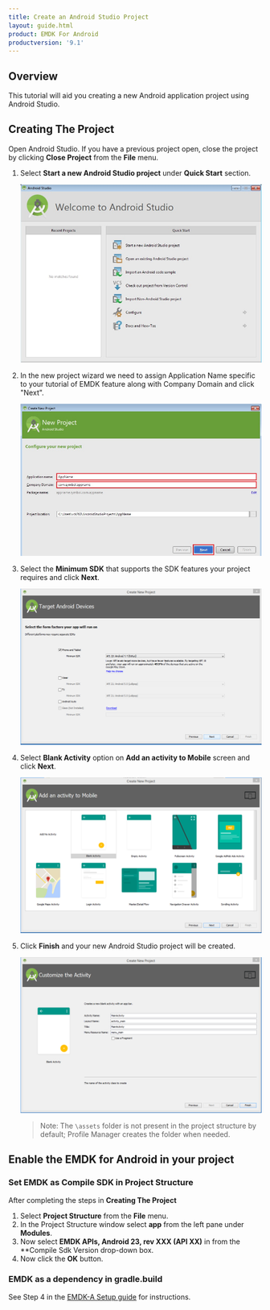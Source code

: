 ```yaml
---
title: Create an Android Studio Project
layout: guide.html
product: EMDK For Android
productversion: '9.1'
---
```

## Overview

This tutorial will aid you creating a new Android application project using Android Studio.


## Creating The Project

Open Android Studio. If you have a previous project open, close the project by clicking **Close Project** from the **File** menu.

1. Select **Start a new Android Studio project** under **Quick Start** section.

	![img](../../images/CreatingProjectAndroidStudioImages/fresh_launch.jpg)

2. In the new project wizard we need to assign Application Name specific to your tutorial of EMDK feature along with Company Domain and click "Next".

	![img](../../images/CreatingProjectAndroidStudioImages/app_name.jpg)


3. Select the **Minimum SDK** that supports the SDK features your project requires and click **Next**.

	![img](../../images/CreatingProjectAndroidStudioImages/as_select_min_sdk.png)

4. Select **Blank Activity** option on **Add an activity to Mobile** screen and click **Next**.

	![img](../../images/CreatingProjectAndroidStudioImages/as_select_blank_activity.png)

5. Click **Finish** and your new Android Studio project will be created.

	![img](../../images/CreatingProjectAndroidStudioImages/as_new_project_wizard_finish.png)


	>Note: The `\assets` folder is not present in the project structure by default; Profile Manager creates the folder when needed.


## Enable the EMDK for Android in your project

### Set EMDK as Compile SDK in Project Structure

After completing the steps in **Creating The Project**

1. Select **Project Structure** from the **File** menu.
2. In the Project Structure window select **app** from the left pane under **Modules**.
3. Now select **EMDK APIs, Android 23, rev XXX (API XX)** in from the **Compile Sdk Version drop-down box.
4. Now click the **OK** button.

###  EMDK as a dependency in gradle.build

See Step 4 in the [EMDK-A Setup guide](../../guide/setup) for instructions.


<!-- 
Use this method to make use of the EMDK APIs in a project where the Compile SDK set above an Android API level that the EMDK currently has an Addon for.

After completing the steps in **Creating The Project**

1. In the project folder viewer, open the **build.gradle** file for the **app** module.
2. Add the following to the dependencies section

    **Windows**

		:::
		dependencies {
		provided fileTree(include: ['com.symbol.emdk.jar'], dir: 'C:\\Users\\<YOUR USER NAME>\\AppData\\Local\\Android\\sdk\\add-ons\\addon-symbol_emdk-symbol-19\\libs')
		compile fileTree(exclude: ['com.symbol.emdk.jar'], dir: 'libs')

    **Mac**

		:::
		dependencies {
		provided fileTree(include: ['com.symbol.emdk.jar'], dir: '/Users/<YOUR USERNAME/Library/Android/sdk/add-ons/addon-symbol_emdk-symbol-19/libs')
		compile fileTree(exclude: ['com.symbol.emdk.jar'], dir: 'libs')


3. Now rebuild your project by selecting **Make Project** from the **Build** menu.

**Your project is now ready to use the EMDK for Android APIs**

 -->














